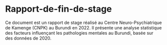 # Rapport-de-fin-de-stage
Ce document est un rapport de stage réalisé au Centre Neuro-Psychiatrique de Kamenge (CNPK) au Burundi en 2022. Il présente une analyse statistique des facteurs influençant les pathologies mentales au Burundi, basée sur des données de 2020. 
